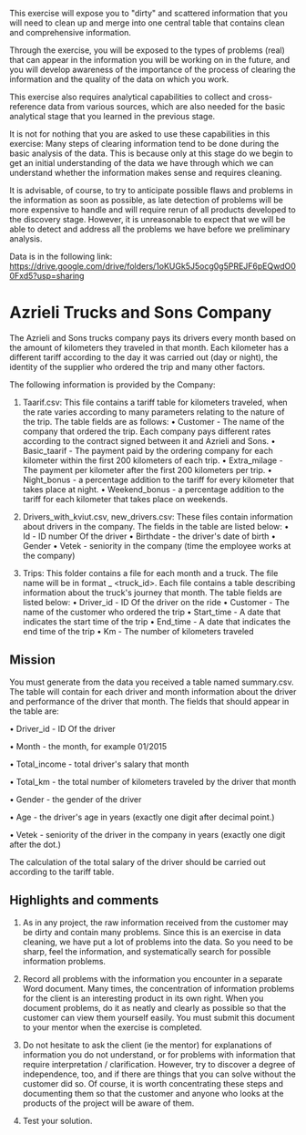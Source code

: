 This exercise will expose you to "dirty" and scattered information that you will need to clean up and merge into one central table that contains clean and comprehensive information.

Through the exercise, you will be exposed to the types of problems (real) that can appear in the information you will be working on in the future, and you will develop awareness of the importance of the process of clearing the information and the quality of the data on which you work.

This exercise also requires analytical capabilities to collect and cross-reference data from various sources, which are also needed for the basic analytical stage that you learned in the previous stage.

It is not for nothing that you are asked to use these capabilities in this exercise: Many steps of clearing information tend to be done during the basic analysis of the data. This is because only at this stage do we begin to get an initial understanding of the data we have through which we can understand whether the information makes sense and requires cleaning.

It is advisable, of course, to try to anticipate possible flaws and problems in the information as soon as possible, as late detection of problems will be more expensive to handle and will require rerun of all products developed to the discovery stage. However, it is unreasonable to expect that we will be able to detect and address all the problems we have before we preliminary analysis.

Data is in the following link:
https://drive.google.com/drive/folders/1oKUGk5J5ocg0g5PREJF6pEQwdO00Fxd5?usp=sharing

# Azrieli Trucks and Sons Company

The Azrieli and Sons trucks company pays its drivers every month based on the amount of kilometers they traveled in that month. Each kilometer has a different tariff according to the day it was carried out (day or night), the identity of the supplier who ordered the trip and many other factors.

The following information is provided by the Company:
1. Taarif.csv: This file contains a tariff table for kilometers traveled, when the rate varies according to many parameters relating to the nature of the trip.
The table fields are as follows:
• Customer - The name of the company that ordered the trip. Each company pays different rates according to the contract signed between it and Azrieli and Sons.
• Basic_taarif - The payment paid by the ordering company for each kilometer within the first 200 kilometers of each trip.
• Extra_milage - The payment per kilometer after the first 200 kilometers per trip.
• Night_bonus - a percentage addition to the tariff for every kilometer that takes place at night.
• Weekend_bonus - a percentage addition to the tariff for each kilometer that takes place on weekends.

2. Drivers_with_kviut.csv, new_drivers.csv: These files contain information about drivers in the company. The fields in the table are listed below:
• Id - ID number Of the driver
• Birthdate - the driver's date of birth
• Gender
• Vetek - seniority in the company (time the employee works at the company)

3. Trips: This folder contains a file for each month and a truck. The file name will be in format <date> _ <truck_id>. Each file contains a table describing information about the truck's journey that month. The table fields are listed below:
• Driver_id - ID Of the driver on the ride
• Customer - The name of the customer who ordered the trip
• Start_time - A date that indicates the start time of the trip
• End_time - A date that indicates the end time of the trip
• Km - The number of kilometers traveled

## Mission

You must generate from the data you received a table named summary.csv. The table will contain for each driver and month information about the driver and performance of the driver that month. The fields that should appear in the table are:

• Driver_id - ID Of the driver

• Month - the month, for example 01/2015

• Total_income - total driver's salary that month

• Total_km - the total number of kilometers traveled by the driver that month

• Gender - the gender of the driver

• Age - the driver's age in years (exactly one digit after decimal point.)

• Vetek - seniority of the driver in the company in years (exactly one digit after the dot.)

The calculation of the total salary of the driver should be carried out according to the tariff table.

## Highlights and comments

1. As in any project, the raw information received from the customer may be dirty and contain many problems. Since this is an exercise in data cleaning, we have put a lot of problems into the data. So you need to be sharp, feel the information, and systematically search for possible information problems.

2. Record all problems with the information you encounter in a separate Word document. Many times, the concentration of information problems for the client is an interesting product in its own right. When you document problems, do it as neatly and clearly as possible so that the customer can view them yourself easily. You must submit this document to your mentor when the exercise is completed.

3. Do not hesitate to ask the client (ie the mentor) for explanations of information you do not understand, or for problems with information that require interpretation / clarification. However, try to discover a degree of independence, too, and if there are things that you can solve without the customer did so. Of course, it is worth concentrating these steps and documenting them so that the customer and anyone who looks at the products of the project will be aware of them.

4. Test your solution.
